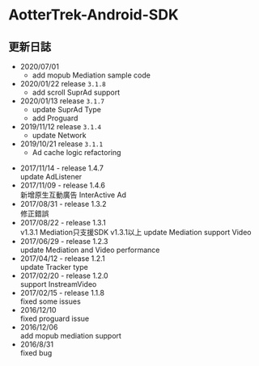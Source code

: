 # AotterTrek-Android-SDK
## 更新日誌
- 2020/07/01 
    - add mopub Mediation sample code 
- 2020/01/22 release `3.1.8`
    - add scroll SuprAd support 
- 2020/01/13 release `3.1.7`
    - update SuprAd Type 
    - add Proguard
- 2019/11/12 release `3.1.4`
    - update Network
- 2019/10/21 release `3.1.1`
    - Ad cache logic refactoring
* 2017/11/14 - release 1.4.7<br />
update AdListener
* 2017/11/09 - release 1.4.6<br />
新增原生互動廣告 InterActive Ad
* 2017/08/31 - release 1.3.2<br />
修正錯誤
* 2017/08/22 - release 1.3.1<br />
v1.3.1 Mediation只支援SDK v1.3.1以上
update Mediation support Video
* 2017/06/29 - release 1.2.3<br />
update Mediation and Video performance
* 2017/04/12 - release 1.2.1<br />
update Tracker type
* 2017/02/20 - release 1.2.0<br />
support InstreamVideo
* 2017/02/15 - release 1.1.8<br />
fixed some issues
* 2016/12/10<br />
fixed proguard issue
* 2016/12/06<br />
add mopub mediation support
* 2016/8/31<br />
fixed bug
